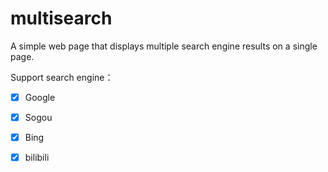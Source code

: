 # multisearch

A simple web page that displays multiple search engine results on a single page.

Support search engine：

- [x] Google
- [x] Sogou
- [x] Bing
- [x] bilibili

